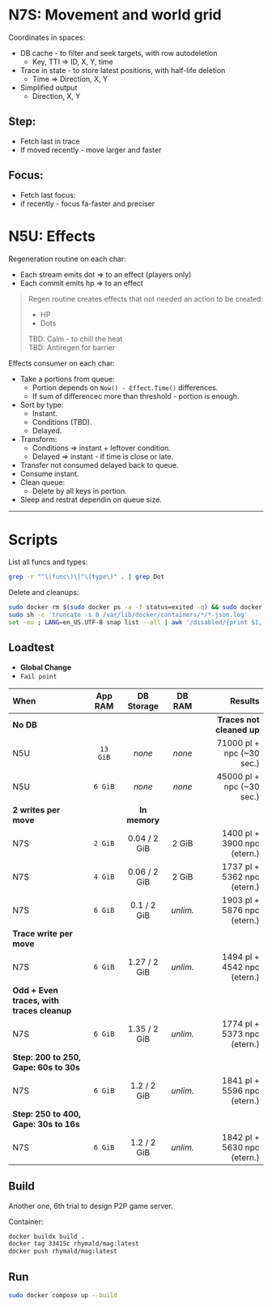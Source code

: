 # N7S: Movement and world grid

Coordinates in spaces: 
- DB cache - to filter and seek targets, with row autodeletion
  - Key, TTI => ID, X, Y, time
- Trace in state - to store latest positions, with half-life deletion
  - Time => Direction, X, Y
- Simplified output
  - Direction, X, Y

## Step:
- Fetch last in trace
- If moved recently - move larger and faster

## Focus:
- Fetch last focus:
- if recently - focus fa-faster and preciser

# N5U: Effects

Regeneration routine on each char:
- Each stream emits dot => to an effect (players only)
- Each commit emits hp => to an effect

> Regen routine creates effects that not needed an action to be created:
> - HP
> - Dots  
>
> TBD: Calm - to chill the heat  
> TBD: Antiregen for barrier

Effects consumer on each char:
- Take a portions from queue:
  - Portion depends on `Now() - Effect.Time()` differences.
  - If sum of differencec more than threshold - portion is enough.
- Sort by type:
  - Instant.
  - Conditions (TBD).
  - Delayed.
- Transform:
  - Conditions => instant + leftover condition.
  - Delayed => instant - if time is close or late.
- Transfer not consumed delayed back to queue.
- Consume instant.
- Clean queue:
  - Delete by all keys in portion.
- Sleep and restrat dependin on queue size. 

--- 

# Scripts

List all funcs and types:
```bash
grep -r "^\(func\)\|^\(type\)" . | grep Dot
```

Delete and cleanups: 
```bash
sudo docker rm $(sudo docker ps -a -f status=exited -q) && sudo docker rmi $(sudo docker images -a -q)
sudo sh -c 'truncate -s 0 /var/lib/docker/containers/*/*-json.log'
set -eu ; LANG=en_US.UTF-8 snap list --all | awk '/disabled/{print $1, $3}' | while read snapname revision; do ; snap remove "$snapname" --revision="$revision" ; done
```

## Loadtest

- __Global Change__
- `Fail point`

|When|App RAM|DB Storage|DB RAM|Results|
|:-|:-:|:-:|:-:|-:|
|__No DB__||||__Traces not cleaned up__|
|N5U|`13 GiB`|_none_|_none_|71000 pl + npc (~30 sec.)|
|N5U|`6 GiB`|_none_|_none_|45000 pl + npc (~30 sec.)|
|__2 writes per move__||__In memory__|
|N7S|`2 GiB`|0.04 / 2 GiB|2 GiB|1400 pl + 3900 npc (etern.)|
|N7S|`4 GiB`|0.06 / 2 GiB|2 GiB|1737 pl + 5362 npc (etern.)|
|N7S|`6 GiB`|0.1 / 2 GiB|_unlim._|1903 pl + 5876 npc (etern.)|
|__Trace write per move__|
|N7S|`6 GiB`|1.27 / 2 GiB|_unlim._|1494 pl + 4542 npc (etern.)|
|__Odd + Even traces, with traces cleanup__|
|N7S|`6 GiB`|1.35 / 2 GiB|_unlim._|1774 pl + 5373 npc (etern.)|
|__Step: 200 to 250, Gape: 60s to 30s__|
|N7S|`6 GiB`|1.2 / 2 GiB|_unlim._|1841 pl + 5596 npc (etern.)|
|__Step: 250 to 400, Gape: 30s to 16s__|
|N7S|`6 GiB`|1.2 / 2 GiB|_unlim._|1842 pl + 5630 npc (etern.)|

## Build
Another one, 6th trial to design P2P game server.

Container: 

```bash
docker buildx build .
docker tag 33415c rhymald/mag:latest
docker push rhymald/mag:latest
```

## Run

```bash
sudo docker compose up --build
```
